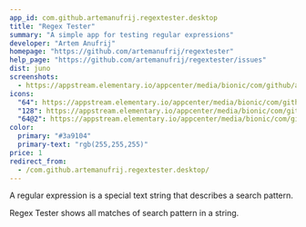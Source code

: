 ```yaml
---
app_id: com.github.artemanufrij.regextester.desktop
title: "Regex Tester"
summary: "A simple app for testing regular expressions"
developer: "Artem Anufrij"
homepage: "https://github.com/artemanufrij/regextester"
help_page: "https://github.com/artemanufrij/regextester/issues"
dist: juno
screenshots:
  - https://appstream.elementary.io/appcenter/media/bionic/com/github/artemanufrij.regextester.desktop/6C9062D344B389AAFC0034307EB5E1C2/screenshots/image-1_orig.png
icons:
  "64": https://appstream.elementary.io/appcenter/media/bionic/com/github/artemanufrij.regextester.desktop/6C9062D344B389AAFC0034307EB5E1C2/icons/64x64/com.github.artemanufrij.regextester_com.github.artemanufrij.regextester.png
  "128": https://appstream.elementary.io/appcenter/media/bionic/com/github/artemanufrij.regextester.desktop/6C9062D344B389AAFC0034307EB5E1C2/icons/128x128/com.github.artemanufrij.regextester_com.github.artemanufrij.regextester.png
  "64@2": https://appstream.elementary.io/appcenter/media/bionic/com/github/artemanufrij.regextester.desktop/6C9062D344B389AAFC0034307EB5E1C2/icons/64x64@2/com.github.artemanufrij.regextester_com.github.artemanufrij.regextester.png
color:
  primary: "#3a9104"
  primary-text: "rgb(255,255,255)"
price: 1
redirect_from:
  - /com.github.artemanufrij.regextester.desktop/
---
```


<p>A regular expression is a special text string that describes a search pattern.</p>
<p>Regex Tester shows all matches of search pattern in a string.</p>